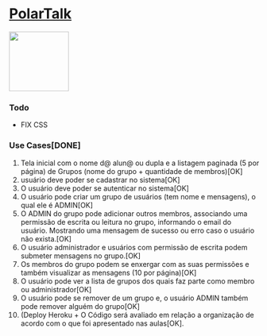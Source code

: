 # [PolarTalk](https://polartalk.herokuapp.com/)

<img style="width:120px" src="https://github.com/Chipskein/PolarTalk/blob/main/public/imgs/icon.png">

### Todo
 * FIX CSS

### Use Cases[DONE]
1. Tela inicial com o nome d@ alun@ ou dupla e a listagem paginada (5 por página) de Grupos (nome do grupo + quantidade de membros)[OK]
2. usuário deve poder se cadastrar no sistema[OK]
3. O usuário deve poder se autenticar no sistema[OK]
4. O usuário pode criar um grupo de usuários (tem nome e mensagens), o qual ele é ADMIN[OK]
5. O ADMIN do grupo pode adicionar outros membros, associando uma permissão de escrita ou leitura no grupo, informando o email do usuário. Mostrando uma mensagem de sucesso ou erro caso o usuário não exista.[OK]
6. O usuário administrador e usuários com permissão de escrita podem submeter mensagens no grupo.[OK]
7. Os membros do grupo podem se enxergar com as suas permissões e também visualizar as mensagens (10 por página)[OK]
8. O usuário pode ver a lista de grupos dos quais faz parte como membro ou administrador[OK]
9. O usuário pode se remover de um grupo e, o usuário ADMIN também pode remover alguém do grupo[OK]
10. (Deploy Heroku + O Código será avaliado em relação a organização de acordo com o que foi apresentado nas aulas[OK].
